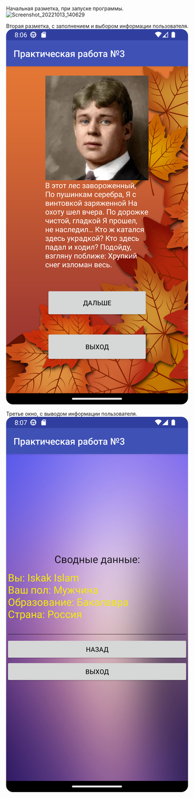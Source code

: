 Начальная разметка, при запуске программы. <br>
![Screenshot_20221013_140629](https://user-images.githubusercontent.com/90903338/198211208-c0da5a32-ead3-4538-afd3-af34347e4f07.png) <br>


Вторая разметка, с заполнением и выбором информации пользователя. <br>
![Screenshot](Screenshot_20221013_140629.png)


Третье окно, с выводом информации пользователя.
![Screenshot](Screenshot_20221013_140728.png)

